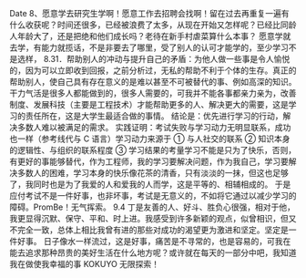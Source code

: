Date
8、愿意学去研究生学啊！愿意工作去招聘会找啊！留在过去再重复一遍有什么收获呢？时间还很多，已经被浪费了太多，从现在开始又怎样呢？已经比同龄人年龄大了，还是把绝和他们成长吗？老待在新手村虐菜算什么本事？
愿意学就去学，有能力就揽话，不是非要去了哪里，受了别人的认可才能学的，至少学习不是选样，
8.31．帮助别人的冲动与提升自己的矛盾：为他人做一些事是令人愉悦的，因为可以立即收到回报，之前分析过，无私的帮助不利于个体的生存。真正的帮助别人，使自己具有存在意义的是难以甚至不可被替代的事、例如高深的知识。干力气活是很多人都能做到的，很多人需要的，可我并不能各事都亲力亲为，改善制度、发展科技（主要是工程技术）才能帮助更多的人、解决更大的需要，这是学习的责任所在，这是大学生最适合做的事情。
结论是：优先进行学习的行动，解决多数人难以被满足的需求。
实践证明：考试失败与学习动力无明显联系，成功也一样（参考线代与 C 语言）学习动力来源于 ① 与人社交的联系 ② 知识本身的逻辑性、与组织的联系程度 ③ 学习结果的考量学习不能是只为了快乐，否则，有更好的事能够替代，作为工程师，我的学习要解决问题，作为我自己，学习要解决多数人的困难，学习本身的快乐像花茶的清香，只有淡淡的一抹，但这也足够了，我同时也是为了我爱的人和爱我的人而学，这是平等的、相辅相成的。
于是应付考试不是一件好事，也非坏事，考试是无意义的，不如将它通过以减少学习的障碍。PromBe！无气挥索。
9.4
丁是友善的人、好斗、胜负心很强，相对于他，我更显得沉默、保守、平和、时上进。我感受到许多新颖的观点，似曾相识，但又不完全一致，总体上相比我曾有进的那些对成功的渴望更为激进和坚定。坚定是一件好事。
日子像水一样流过，这是好事，痛苦是不寻常的，也是容易的，可我在能去追求那种昂贵的美好生活在什么地方呢？或许就在每天的一部分中吧，我知道我在做使我幸福的事 KOKUYO 无限探索！
